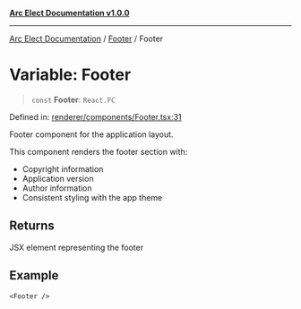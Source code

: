 [**Arc Elect Documentation v1.0.0**](../../README.md)

---

[Arc Elect Documentation](../../modules.md) / [Footer](../README.md) / Footer

# Variable: Footer

> `const` **Footer**: `React.FC`

Defined in: [renderer/components/Footer.tsx:31](https://github.com/wijnand-gritter/arc-elect/blob/c2867786d8264971474ef9a0d9cc5a8943053f07/src/renderer/components/Footer.tsx#L31)

Footer component for the application layout.

This component renders the footer section with:

- Copyright information
- Application version
- Author information
- Consistent styling with the app theme

## Returns

JSX element representing the footer

## Example

```tsx
<Footer />
```
